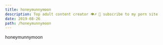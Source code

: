 ```yaml
---
title: honeymunnymoon
description: Top adult content creator 👁♐️ 👑 subscribe to my porn site below IG Missskaylax
date: 2019-08-26
path: /honeymunnymoon
---
```


honeymunnymoon